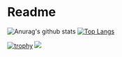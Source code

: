 # Readme
![Anurag's github stats](https://github-readme-stats.vercel.app/api?username=wkn816&show_icons=true&theme=radical)
[![Top Langs](https://github-readme-stats.vercel.app/api/top-langs/?username=wkn816&exclude_repo=github-readme-stats,anuraghazra.github.io)](https://github.com/wkn816/github-readme-stats)

[![trophy](https://github-profile-trophy.vercel.app/?username=wkn816&theme=gruvbox)](https://github.com/ryo-ma/github-profile-trophy)
[![](https://raw.githubusercontent.com/wkn816/wkn816/main/profile-summary-card-output/dracula/0-profile-details.svg)](https://github.com/vn7n24fzkq/github-profile-summary-cards)
